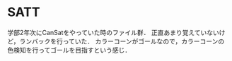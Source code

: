 # SATT
学部2年次にCanSatをやっていた時のファイル群．
正直あまり覚えていないけど，ランバックを行っていた．
カラーコーンがゴールなので，カラーコーンの色検知を行ってゴールを目指すという感じ．